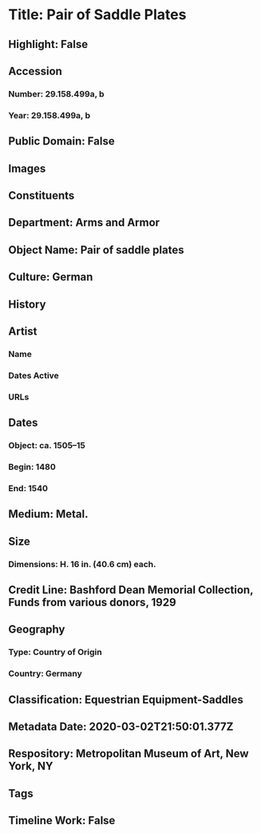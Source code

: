 # Title: Pair of Saddle Plates
## Highlight: False
## Accession
### Number: 29.158.499a, b
### Year: 29.158.499a, b
## Public Domain: False
## Images
## Constituents
## Department: Arms and Armor
## Object Name: Pair of saddle plates
## Culture: German
## History
## Artist
### Name
### Dates Active
### URLs
## Dates
### Object: ca. 1505–15
### Begin: 1480
### End: 1540
## Medium: Metal.
## Size
### Dimensions: H. 16 in. (40.6 cm) each.
## Credit Line: Bashford Dean Memorial Collection, Funds from various donors, 1929
## Geography
### Type: Country of Origin
### Country: Germany
## Classification: Equestrian Equipment-Saddles
## Metadata Date: 2020-03-02T21:50:01.377Z
## Respository: Metropolitan Museum of Art, New York, NY
## Tags
## Timeline Work: False